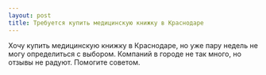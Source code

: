 ```yaml
---
layout: post 
title: Требуется купить медицинскую книжку в Краснодаре 
--- 
```

Хочу купить медицинскую книжку в Краснодаре, но уже пару недель не могу определиться с выбором. Компаний в городе не так много, но отзывы не радуют. Помогите советом.